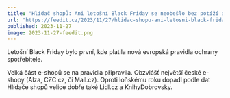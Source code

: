```yaml
---
title: "Hlídač shopů: Ani letošní Black Friday se neobešlo bez potíží a v mezích nového zákona"
url: "https://feedit.cz/2023/11/27/hlidac-shopu-ani-letosni-black-friday-se-neobeslo-bez-potizi-a-v-mezich-noveho-zakona/"
published: 2023-11-27
image: 2023-11-27-feedit.png
---
```


Letošní Black Friday bylo první, kde platila nová evropská pravidla ochrany spotřebitele. 








Velká část e-shopů se na pravidla připravila. Obzvlášť největší české e-shopy (Alza, CZC.cz, či Mall.cz). Oproti loňskému roku dopadl podle dat Hlídače shopů velice dobře také Lidl.cz a KnihyDobrovsky.
